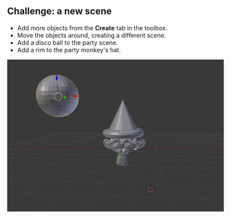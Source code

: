 ## Challenge: a new scene

+ Add more objects from the **Create** tab in the toolbox.
+ Move the objects around, creating a different scene.
+ Add a disco ball to the party scene.
+ Add a rim to the party monkey's hat.

![Challenge](images/challenge.png)
